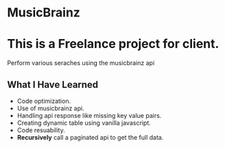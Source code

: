 # MusicBrainz
# This is a Freelance project for client.
Perform various seraches using the musicbrainz api 

## What I Have Learned
* Code optimization.
* Use of musicbrainz api.
* Handling api response like missing key value pairs. 
* Creating dynamic table using vanilla javascript.
* Code resuability.
* **Recursively** call a paginated api to get the full data.


